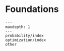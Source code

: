 Foundations
===========

```{toctree}
---
maxdepth: 1
---
probability/index
optimization/index
other
```
